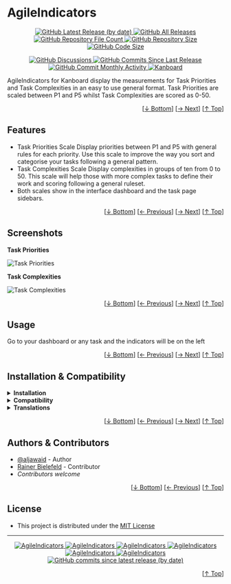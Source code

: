<h1 name="user-content-readme-top">AgileIndicators</h1>
<p align="center">
    <a href="https://github.com/aljawaid/AgileIndicators/releases">
        <img src="https://img.shields.io/github/v/release/aljawaid/AgileIndicators?style=for-the-badge&color=brightgreen" alt="GitHub Latest Release (by date)" title="GitHub Latest Release (by date)">
    </a>
    <a href="https://github.com/aljawaid/AgileIndicators/releases">
        <img src="https://img.shields.io/github/downloads/aljawaid/AgileIndicators/total?style=for-the-badge&color=orange" alt="GitHub All Releases" title="GitHub All Downloads">
    </a>
    <a href="https://github.com/aljawaid/AgileIndicators/releases">
        <img src="https://img.shields.io/github/directory-file-count/aljawaid/AgileIndicators?style=for-the-badge&color=orange" alt="GitHub Repository File Count" title="GitHub Repository File Count">
    </a>
    <a href="https://github.com/aljawaid/AgileIndicators/releases">
        <img src="https://img.shields.io/github/repo-size/aljawaid/AgileIndicators?style=for-the-badge&color=orange" alt="GitHub Repository Size" title="GitHub Repository Size">
    </a>
    <a href="https://github.com/aljawaid/AgileIndicators/releases">
        <img src="https://img.shields.io/github/languages/code-size/aljawaid/AgileIndicators?style=for-the-badge&color=orange" alt="GitHub Code Size" title="GitHub Code Size">
    </a>
</p>
<p align="center">
    <a href="https://github.com/aljawaid/AgileIndicators/discussions">
        <img src="https://img.shields.io/github/discussions/aljawaid/AgileIndicators?style=for-the-badge&color=blue" alt="GitHub Discussions" title="Read Discussions">
    </a>
    <a href="https://github.com/aljawaid/AgileIndicators/compare">
        <img src="https://img.shields.io/github/commits-since/aljawaid/AgileIndicators/latest?include_prereleases&style=for-the-badge&color=blue" alt="GitHub Commits Since Last Release" title="GitHub Commits Since Last Release">
    </a>
    <a href="https://github.com/aljawaid/AgileIndicators/compare">
        <img src="https://img.shields.io/github/commit-activity/m/aljawaid/AgileIndicators?style=for-the-badge&color=blue" alt="GitHub Commit Monthly Activity" title="GitHub Commit Monthly Activity">
    </a>
    <a href="https://github.com/kanboard/kanboard" title="Kanboard - Kanban Project Management Software">
        <img src="https://img.shields.io/badge/Plugin%20for-kanboard-D40000?style=for-the-badge&labelColor=000000" alt="Kanboard">
    </a>
</p>

AgileIndicators for Kanboard display the measurements for Task Priorities and Task Complexities in an easy to use general format. Task Priorities are scaled between P1 and P5 whilst Task Complexities are scored as 0-50.

<p align="right">[<a href="#user-content-readme-bottom">&#8595; Bottom</a>] [<a href="#screenshots">&#8594; Next</a>] [<a href="#user-content-readme-top">&#8593; Top</a>]</p>

## Features

- Task Priorities Scale
Display priorities between P1 and P5 with general rules for each priority. Use this scale to improve the way you sort and categorise your tasks following a general pattern.
- Task Complexities Scale
Display complexities in groups of ten from 0 to 50. This scale will help those with more complex tasks to define their work and scoring following a general ruleset.
- Both scales show in the interface dashboard and the task page sidebars.

<p align="right">[<a href="#user-content-readme-bottom">&#8595; Bottom</a>] [<a href="#features">&#8592; Previous</a>] [<a href="#usage">&#8594; Next</a>] [<a href="#user-content-readme-top">&#8593; Top</a>]</p>

## Screenshots

**Task Priorities**  

![Task Priorities](../master/screenshot-priorities.png "Task Priorities")

**Task Complexities**  

![Task Complexities](../master/screenshot-complexities.png "Task Complexities")

<p align="right">[<a href="#user-content-readme-bottom">&#8595; Bottom</a>] [<a href="#features">&#8592; Previous</a>] [<a href="#installation--compatibility">&#8594; Next</a>] [<a href="#user-content-readme-top">&#8593; Top</a>]</p>

## Usage

Go to your dashboard or any task and the indicators will be on the left

<p align="right">[<a href="#user-content-readme-bottom">&#8595; Bottom</a>] [<a href="#screenshots">&#8592; Previous</a>] [<a href="#authors--contributors">&#8594; Next</a>] [<a href="#user-content-readme-top">&#8593; Top</a>]</p>

## Installation & Compatibility

<details>
    <summary><strong>Installation</strong></summary>

- Install via the **[Kanboard](https://github.com/kanboard/kanboard "Kanboard - Kanban Project Management Software") Plugin Directory** or see [INSTALL.md](../master/INSTALL.md)
- Read the full [**Changelog**](../master/changelog.md "See changes") to see the latest updates

</details>
<details>
    <summary><strong>Compatibility</strong></summary>

- Requires [Kanboard](https://github.com/kanboard/kanboard "Kanboard - Kanban Project Management Software") ≥`1.2.20`
- **Other Plugins & Action Plugins**
  - _No known issues_
- **Core Files & Templates**
  - _No template overrides_
  - _No database changes_

</details>
<details>
    <summary><strong>Translations</strong></summary>

- English (UK), German
- _Starter template available_

</details>

<p align="right">[<a href="#user-content-readme-bottom">&#8595; Bottom</a>] [<a href="#usage">&#8592; Previous</a>] [<a href="#license">&#8594; Next</a>] [<a href="#user-content-readme-top">&#8593; Top</a>]</p>

## Authors & Contributors

- [@aljawaid](https://github.com/aljawaid) - Author
- [Rainer Bielefeld](https://github.com/RainerBielefeld) - Contributor
- _Contributors welcome_

<p align="right">[<a href="#user-content-readme-bottom">&#8595; Bottom</a>] [<a href="#installation--compatibility">&#8592; Previous</a>] [<a href="#user-content-readme-top">&#8593; Top</a>]</p>

## License

- This project is distributed under the [MIT License](../master/LICENSE "Read The license")

---

<p align="center">
    <a href="https://github.com/aljawaid/AgileIndicators/stargazers" title="View Stargazers">
        <img src="https://img.shields.io/github/stars/aljawaid/AgileIndicators?logo=github&style=flat-square" alt="AgileIndicators">
    </a>
    <a href="https://github.com/aljawaid/AgileIndicators/forks" title="See Forks">
        <img src="https://img.shields.io/github/forks/aljawaid/AgileIndicators?logo=github&style=flat-square" alt="AgileIndicators">
    </a>
    <a href="https://github.com/aljawaid/AgileIndicators/blob/master/LICENSE" title="Read License">
        <img src="https://img.shields.io/github/license/aljawaid/AgileIndicators?style=flat-square" alt="AgileIndicators">
    </a>
    <a href="https://github.com/aljawaid/AgileIndicators/issues" title="Open Issues">
        <img src="https://img.shields.io/github/issues-raw/aljawaid/AgileIndicators?style=flat-square" alt="AgileIndicators">
    </a>
    <a href="https://github.com/aljawaid/AgileIndicators/issues?q=is%3Aissue+is%3Aclosed" title="Closed Issues">
        <img src="https://img.shields.io/github/issues-closed/aljawaid/AgileIndicators?style=flat-square" alt="AgileIndicators">
    </a>
    <a href="https://github.com/aljawaid/AgileIndicators/discussions" title="Read Discussions">
        <img src="https://img.shields.io/github/discussions/aljawaid/AgileIndicators?style=flat-square" alt="AgileIndicators">
    </a>
    <a href="https://github.com/aljawaid/AgileIndicators/compare/" title="Latest Commits">
        <img alt="GitHub commits since latest release (by date)" src="https://img.shields.io/github/commits-since/aljawaid/AgileIndicators/latest?style=flat-square">
    </a>
</p>
<a name="user-content-readme-bottom"></a>
<p align="right">[<a href="#user-content-readme-top">&#8593; Top</a>]</p>
